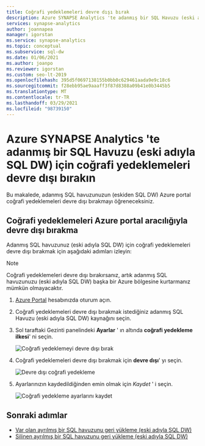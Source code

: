 ```yaml
---
title: Coğrafi yedeklemeleri devre dışı bırak
description: Azure SYNAPSE Analytics 'te adanmış bir SQL Havuzu (eski adıyla SQL DW) için coğrafi yedeklemeleri devre dışı bırakma Kılavuzu
services: synapse-analytics
author: joannapea
manager: igorstan
ms.service: synapse-analytics
ms.topic: conceptual
ms.subservice: sql-dw
ms.date: 01/06/2021
ms.author: joanpo
ms.reviewer: igorstan
ms.custom: seo-lt-2019
ms.openlocfilehash: 395d5f0697138155b0bb0c629461aada9e9c18c6
ms.sourcegitcommit: f28ebb95ae9aaaff3f87d8388a09b41e0b3445b5
ms.translationtype: MT
ms.contentlocale: tr-TR
ms.lasthandoff: 03/29/2021
ms.locfileid: "98739150"
---
```

# <a name="disable-geo-backups-for-a-dedicated-sql-pool-formerly-sql-dw-in-azure-synapse-analytics"></a>Azure SYNAPSE Analytics 'te adanmış bir SQL Havuzu (eski adıyla SQL DW) için coğrafi yedeklemeleri devre dışı bırakın

Bu makalede, adanmış SQL havuzunuzun (eskiden SQL DW) Azure portal coğrafi yedeklemeleri devre dışı bırakmayı öğreneceksiniz.

## <a name="disable-geo-backups-through-azure-portal"></a>Coğrafi yedeklemeleri Azure portal aracılığıyla devre dışı bırakma

Adanmış SQL havuzunuz (eski adıyla SQL DW) için coğrafi yedeklemeleri devre dışı bırakmak için aşağıdaki adımları izleyin:

> [!NOTE]
> Coğrafi yedeklemeleri devre dışı bırakırsanız, artık adanmış SQL havuzunuzu (eski adıyla SQL DW) başka bir Azure bölgesine kurtarmanız mümkün olmayacaktır. 
>

1. [Azure Portal](https://portal.azure.com/) hesabınızda oturum açın.
1. Coğrafi yedeklemeleri devre dışı bırakmak istediğiniz adanmış SQL Havuzu (eski adıyla SQL DW) kaynağını seçin. 
1. Sol taraftaki Gezinti panelindeki **Ayarlar** ' ın altında **coğrafi yedekleme ilkesi**' ni seçin.

   ![Coğrafi yedeklemeyi devre dışı bırak](./media/sql-data-warehouse-restore-from-geo-backup/disable-geo-backup-1.png)

1. Coğrafi yedeklemeleri devre dışı bırakmak için **devre dışı**' yı seçin. 

   ![Devre dışı coğrafi yedekleme](./media/sql-data-warehouse-restore-from-geo-backup/disable-geo-backup-2.png)

1. Ayarlarınızın kaydedildiğinden emin olmak için *Kaydet* ' i seçin. 

   ![Coğrafi yedekleme ayarlarını kaydet](./media/sql-data-warehouse-restore-from-geo-backup/disable-geo-backup-3.png)

## <a name="next-steps"></a>Sonraki adımlar

- [Var olan ayrılmış bir SQL havuzunu geri yükleme (eski adıyla SQL DW)](sql-data-warehouse-restore-active-paused-dw.md)
- [Silinen ayrılmış bir SQL havuzunu geri yükleme (eski adıyla SQL DW)](sql-data-warehouse-restore-deleted-dw.md)
